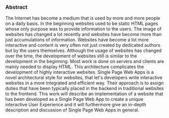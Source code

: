 ### Abstract
The Internet has become a medium that is used by more and more people on a daily basis. In the beginning websites used to be static HTML pages whose only purpose was to provide information to the users. The image of websites has changed a lot recently and websites have become more than just accumulations of information. Websites have become a lot more interactive and content is very often not just created by dedicated authors but by the users themselves. Although the usage of websites has changed over the time, the development of websites still is similar to the development in the beginning. Most work is done on servers and clients are mainly needed to display HTML. This architecture complicates the development of highly interactive websites.
Single Page Web Apps is a novel architectural style for websites, that let's developers write interactive websites in a more integrated and efficient way. Their approach is to assign duties that have been typically placed in the backend in traditional websites to the frontend.
This work will describe an implementation of a website that has been developed as a Single Page Web App to create a unique interactive User Experience and it will furthermore give an in-depth description and discussion of Single Page Web Apps in general.
